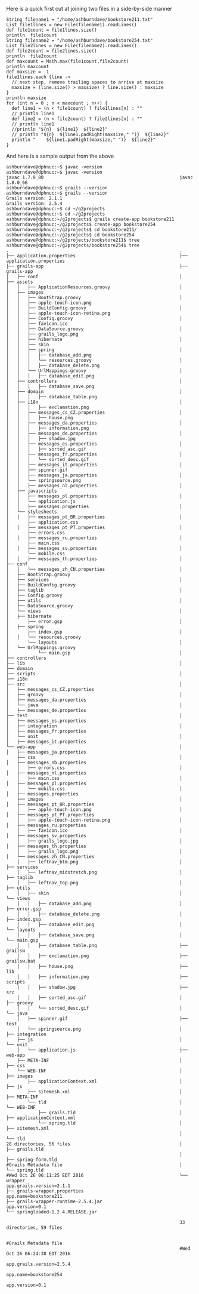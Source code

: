 
Here is a quick first cut at joining two files in a side-by-side manner

    String filename1 = "/home/ashburndave/bookstore211.txt"
    List file1lines = new File(filename1).readLines()
    def file1count = file1lines.size()
    println  file1count
    String filename2 = "/home/ashburndave/bookstore254.txt"
    List file2lines = new File(filename2).readLines()
    def file2count = file2lines.size()
    println  file2count
    def maxcount = Math.max(file1count,file2count)
    println maxcount
    def maxsize = -1
    file1lines.each {line ->
      // next step, remove trailing spaces to arrive at maxsize
      maxsize = (line.size() > maxsize) ? line.size() : maxsize
    }
    println maxsize
    for (int n = 0 ; n < maxcount ; n++) {
      def line1 = (n < file1count) ? file1lines[n] : ""
      // println line1
      def line2 = (n < file2count) ? file2lines[n] : ""
      // println line1
      //println "${n}  ${line1}  ${line2}"
      // println "${n}  ${line1.padRight(maxsize," ")}  ${line2}"
      println "    ${line1.padRight(maxsize," ")}  ${line2}"
    }

And here is a sample output from the above




    ashburndave@dphnuc:~$ javac -version                             ashburndave@dphnuc:~$ javac -version
    javac 1.7.0_80                                                   javac 1.8.0_66
    ashburndave@dphnuc:~$ grails --version                           ashburndave@dphnuc:~$ grails --version
    Grails version: 2.1.1                                            Grails version: 2.5.4
    ashburndave@dphnuc:~$ cd ~/g2projects                            ashburndave@dphnuc:~$ cd ~/g2projects
    ashburndave@dphnuc:~/g2projects$ grails create-app bookstore211  ashburndave@dphnuc:~/g2projects$ create-app bookstore254
    ashburndave@dphnuc:~/g2projects$ cd bookstore211/                ashburndave@dphnuc:~/g2projects$ cd bookstore254
    ashburndave@dphnuc:~/g2projects/bookstore211$ tree               ashburndave@dphnuc:~/g2projects/bookstore254$ tree
    .                                                                .
    ├── application.properties                                       ├── application.properties
    ├── grails-app                                                   ├── grails-app
    │   ├── conf                                                     │   ├── assets
    │   │   ├── ApplicationResources.groovy                          │   │   ├── images
    │   │   ├── BootStrap.groovy                                     │   │   │   ├── apple-touch-icon.png
    │   │   ├── BuildConfig.groovy                                   │   │   │   ├── apple-touch-icon-retina.png
    │   │   ├── Config.groovy                                        │   │   │   ├── favicon.ico
    │   │   ├── DataSource.groovy                                    │   │   │   ├── grails_logo.png
    │   │   ├── hibernate                                            │   │   │   ├── skin
    │   │   ├── spring                                               │   │   │   │   ├── database_add.png
    │   │   │   └── resources.groovy                                 │   │   │   │   ├── database_delete.png
    │   │   └── UrlMappings.groovy                                   │   │   │   │   ├── database_edit.png
    │   ├── controllers                                              │   │   │   │   ├── database_save.png
    │   ├── domain                                                   │   │   │   │   ├── database_table.png
    │   ├── i18n                                                     │   │   │   │   ├── exclamation.png
    │   │   ├── messages_cs_CZ.properties                            │   │   │   │   ├── house.png
    │   │   ├── messages_da.properties                               │   │   │   │   ├── information.png
    │   │   ├── messages_de.properties                               │   │   │   │   ├── shadow.jpg
    │   │   ├── messages_es.properties                               │   │   │   │   ├── sorted_asc.gif
    │   │   ├── messages_fr.properties                               │   │   │   │   └── sorted_desc.gif
    │   │   ├── messages_it.properties                               │   │   │   ├── spinner.gif
    │   │   ├── messages_ja.properties                               │   │   │   └── springsource.png
    │   │   ├── messages_nl.properties                               │   │   ├── javascripts
    │   │   ├── messages_pl.properties                               │   │   │   └── application.js
    │   │   ├── messages.properties                                  │   │   └── stylesheets
    │   │   ├── messages_pt_BR.properties                            │   │       ├── application.css
    │   │   ├── messages_pt_PT.properties                            │   │       ├── errors.css
    │   │   ├── messages_ru.properties                               │   │       ├── main.css
    │   │   ├── messages_sv.properties                               │   │       └── mobile.css
    │   │   ├── messages_th.properties                               │   ├── conf
    │   │   └── messages_zh_CN.properties                            │   │   ├── BootStrap.groovy
    │   ├── services                                                 │   │   ├── BuildConfig.groovy
    │   ├── taglib                                                   │   │   ├── Config.groovy
    │   ├── utils                                                    │   │   ├── DataSource.groovy
    │   └── views                                                    │   │   ├── hibernate
    │       ├── error.gsp                                            │   │   ├── spring
    │       ├── index.gsp                                            │   │   │   └── resources.groovy
    │       └── layouts                                              │   │   └── UrlMappings.groovy
    │           └── main.gsp                                         │   ├── controllers
    ├── lib                                                          │   ├── domain
    ├── scripts                                                      │   ├── i18n
    ├── src                                                          │   │   ├── messages_cs_CZ.properties
    │   ├── groovy                                                   │   │   ├── messages_da.properties
    │   └── java                                                     │   │   ├── messages_de.properties
    ├── test                                                         │   │   ├── messages_es.properties
    │   ├── integration                                              │   │   ├── messages_fr.properties
    │   └── unit                                                     │   │   ├── messages_it.properties
    └── web-app                                                      │   │   ├── messages_ja.properties
        ├── css                                                      │   │   ├── messages_nb.properties
        │   ├── errors.css                                           │   │   ├── messages_nl.properties
        │   ├── main.css                                             │   │   ├── messages_pl.properties
        │   └── mobile.css                                           │   │   ├── messages.properties
        ├── images                                                   │   │   ├── messages_pt_BR.properties
        │   ├── apple-touch-icon.png                                 │   │   ├── messages_pt_PT.properties
        │   ├── apple-touch-icon-retina.png                          │   │   ├── messages_ru.properties
        │   ├── favicon.ico                                          │   │   ├── messages_sv.properties
        │   ├── grails_logo.jpg                                      │   │   ├── messages_th.properties
        │   ├── grails_logo.png                                      │   │   └── messages_zh_CN.properties
        │   ├── leftnav_btm.png                                      │   ├── services
        │   ├── leftnav_midstretch.png                               │   ├── taglib
        │   ├── leftnav_top.png                                      │   ├── utils
        │   ├── skin                                                 │   └── views
        │   │   ├── database_add.png                                 │       ├── error.gsp
        │   │   ├── database_delete.png                              │       ├── index.gsp
        │   │   ├── database_edit.png                                │       └── layouts
        │   │   ├── database_save.png                                │           └── main.gsp
        │   │   ├── database_table.png                               ├── grailsw
        │   │   ├── exclamation.png                                  ├── grailsw.bat
        │   │   ├── house.png                                        ├── lib
        │   │   ├── information.png                                  ├── scripts
        │   │   ├── shadow.jpg                                       ├── src
        │   │   ├── sorted_asc.gif                                   │   ├── groovy
        │   │   └── sorted_desc.gif                                  │   └── java
        │   ├── spinner.gif                                          ├── test
        │   └── springsource.png                                     │   ├── integration
        ├── js                                                       │   └── unit
        │   └── application.js                                       ├── web-app
        ├── META-INF                                                 │   ├── css
        └── WEB-INF                                                  │   ├── images
            ├── applicationContext.xml                               │   ├── js
            ├── sitemesh.xml                                         │   ├── META-INF
            └── tld                                                  │   └── WEB-INF
                ├── grails.tld                                       │       ├── applicationContext.xml
                └── spring.tld                                       │       ├── sitemesh.xml
                                                                     │       └── tld
    28 directories, 56 files                                         │           ├── grails.tld
                                                                     │           ├── spring-form.tld
    #Grails Metadata file                                            │           └── spring.tld
    #Wed Oct 26 06:11:25 EDT 2016                                    └── wrapper
    app.grails.version=2.1.1                                             ├── grails-wrapper.properties
    app.name=bookstore211                                                ├── grails-wrapper-runtime-2.5.4.jar
    app.version=0.1                                                      └── springloaded-1.2.4.RELEASE.jar
                                                                     
                                                                     33 directories, 59 files
                                                                     
                                                                     #Grails Metadata file
                                                                     #Wed Oct 26 06:24:38 EDT 2016
                                                                     app.grails.version=2.5.4
                                                                     app.name=bookstore254
                                                                     app.version=0.1
                                                                     
